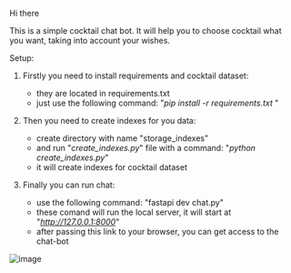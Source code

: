 Hi there

This is a simple cocktail chat bot. It will help you to choose cocktail what you want, taking into account your wishes. 

Setup:
1. Firstly you need to install requirements and cocktail dataset:
   - they are located in requirements.txt
   - just use the following command: "_pip install -r requirements.txt_ "

2. Then you need to create indexes for you data:
   - create directory with name "storage_indexes"
   - and run "_create_indexes.py_" file with a command: "_python create_indexes.py_"
   - it will create indexes for cocktail dataset
  
3. Finally you can run chat:
   - use the following command:  "fastapi dev chat.py"
   - these comand will run the local server, it will start at "_http://127.0.0.1:8000_"
   - after passing this link to your browser, you can get access to the chat-bot
  
![image](https://github.com/user-attachments/assets/413fcef9-7fe2-476e-9fc8-a823bc42975e)
